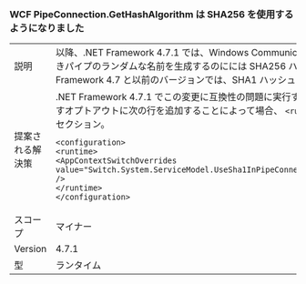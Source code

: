 ### <a name="wcf-pipeconnectiongethashalgorithm-now-uses-sha256"></a>WCF PipeConnection.GetHashAlgorithm は SHA256 を使用するようになりました

|   |   |
|---|---|
|説明|以降、.NET Framework 4.7.1 では、Windows Communication Foundation は、名前付きパイプのランダムな名前を生成するのにには SHA256 ハッシュを使用します。 .NET Framework 4.7 と以前のバージョンでは、SHA1 ハッシュに使用します。|
|提案される解決策|.NET Framework 4.7.1 でこの変更に互換性の問題に実行するか、後ですることができますオプトアウトに次の行を追加することによって場合、 <code>&lt;runtime&gt;</code> app.config ファイルのセクション。<pre><code class="language-xml">&lt;configuration&gt;&#13;&#10;&lt;runtime&gt;&#13;&#10;&lt;AppContextSwitchOverrides value=&quot;Switch.System.ServiceModel.UseSha1InPipeConnectionGetHashAlgorithm=true&quot; /&gt;&#13;&#10;&lt;/runtime&gt;&#13;&#10;&lt;/configuration&gt;&#13;&#10;</code></pre>|
|スコープ|マイナー|
|Version|4.7.1|
|型|ランタイム|

